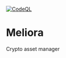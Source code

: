 [![CodeQL](https://github.com/dukhniav/meliora/actions/workflows/codeql-analysis.yml/badge.svg?branch=main)](https://github.com/dukhniav/meliora/actions/workflows/codeql-analysis.yml)

# Meliora
Crypto asset manager
